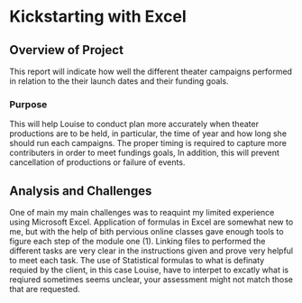 # Kickstarting with Excel
## Overview of Project
This report will indicate how well the different theater campaigns performed in relation to the their launch dates and their funding goals. 
### Purpose
This will help Louise to conduct plan more accurately when theater productions are to be held, in particular, the time of year and how long she should run each campaigns. The proper timing is required to capture more contributers in order to meet fundings goals, In addition, this will prevent cancellation of productions or failure of events. 
## Analysis and Challenges
One of main my main challenges was to reaquint my limited experience using Microsoft Excel. Application of formulas in Excel are somewhat new to me, but with the help of bith pervious online classes gave enough tools to figure each step of the module one (1). Linking files to performed the different tasks are very clear in the instructions given and prove very helpful to meet each task. The use of Statistical formulas to what is definaty requied by the client, in this case Louise, have to interpet to excatly what is reqiured sometimes seems unclear, your assessment might not match those that are requested.
